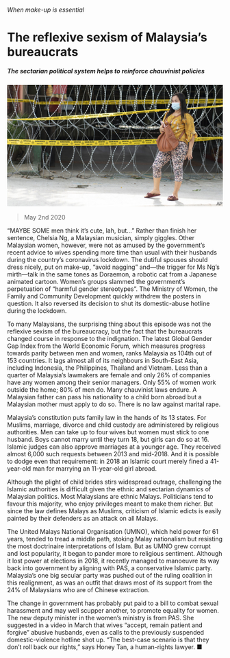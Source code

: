 ###### When make-up is essential

# The reflexive sexism of Malaysia’s bureaucrats 

##### The sectarian political system helps to reinforce chauvinist policies 

![image](images/20200502_ASP007.jpg) 

> May 2nd 2020 

“MAYBE SOME men think it’s cute, lah, but…” Rather than finish her sentence, Chelsia Ng, a Malaysian musician, simply giggles. Other Malaysian women, however, were not as amused by the government’s recent advice to wives spending more time than usual with their husbands during the country’s coronavirus lockdown. The dutiful spouses should dress nicely, put on make-up, “avoid nagging” and—the trigger for Ms Ng’s mirth—talk in the same tones as Doraemon, a robotic cat from a Japanese animated cartoon. Women’s groups slammed the government’s perpetuation of “harmful gender stereotypes”. The Ministry of Women, the Family and Community Development quickly withdrew the posters in question. It also reversed its decision to shut its domestic-abuse hotline during the lockdown.

To many Malaysians, the surprising thing about this episode was not the reflexive sexism of the bureaucracy, but the fact that the bureaucrats changed course in response to the indignation. The latest Global Gender Gap Index from the World Economic Forum, which measures progress towards parity between men and women, ranks Malaysia as 104th out of 153 countries. It lags almost all of its neighbours in South-East Asia, including Indonesia, the Philippines, Thailand and Vietnam. Less than a quarter of Malaysia’s lawmakers are female and only 26% of companies have any women among their senior managers. Only 55% of women work outside the home; 80% of men do. Many chauvinist laws endure. A Malaysian father can pass his nationality to a child born abroad but a Malaysian mother must apply to do so. There is no law against marital rape.


Malaysia’s constitution puts family law in the hands of its 13 states. For Muslims, marriage, divorce and child custody are administered by religious authorities. Men can take up to four wives but women must stick to one husband. Boys cannot marry until they turn 18, but girls can do so at 16. Islamic judges can also approve marriages at a younger age. They received almost 6,000 such requests between 2013 and mid-2018. And it is possible to dodge even that requirement: in 2018 an Islamic court merely fined a 41-year-old man for marrying an 11-year-old girl abroad.

Although the plight of child brides stirs widespread outrage, challenging the Islamic authorities is difficult given the ethnic and sectarian dynamics of Malaysian politics. Most Malaysians are ethnic Malays. Politicians tend to favour this majority, who enjoy privileges meant to make them richer. But since the law defines Malays as Muslims, criticism of Islamic edicts is easily painted by their defenders as an attack on all Malays.

The United Malays National Organisation (UMNO), which held power for 61 years, tended to tread a middle path, stoking Malay nationalism but resisting the most doctrinaire interpretations of Islam. But as UMNO grew corrupt and lost popularity, it began to pander more to religious sentiment. Although it lost power at elections in 2018, it recently managed to manoeuvre its way back into government by aligning with PAS, a conservative Islamic party. Malaysia’s one big secular party was pushed out of the ruling coalition in this realignment, as was an outfit that draws most of its support from the 24% of Malaysians who are of Chinese extraction.

The change in government has probably put paid to a bill to combat sexual harassment and may well scupper another, to promote equality for women. The new deputy minister in the women’s ministry is from PAS. She suggested in a video in March that wives “accept, remain patient and forgive” abusive husbands, even as calls to the previously suspended domestic-violence hotline shot up. “The best-case scenario is that they don’t roll back our rights,” says Honey Tan, a human-rights lawyer. ■

